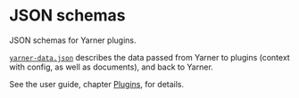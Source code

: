 # JSON schemas

JSON schemas for Yarner plugins.

[`yarner-data.json`](./yarner-data.json) describes the data passed from Yarner to plugins (context with config, as well as documents), and back to Yarner.

See the user guide, chapter [Plugins](https://mlange-42.github.io/yarner/plugins/plugins.html), for details.
